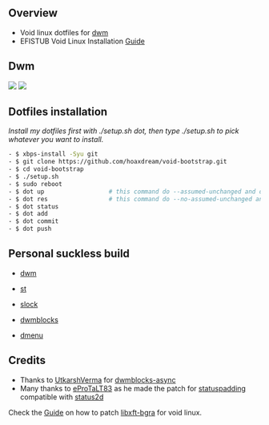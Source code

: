 ## Overview

* Void linux dotfiles for [dwm](http://suckless.org/)
* EFISTUB Void Linux Installation [Guide](https://github.com/hoaxdream/void-dots/blob/main/.config/dev/notes/VOID.md)

## Dwm

<img src="https://github.com/hoaxdream/void-dots/blob/main/.config/dev/screenshot/img_preview01.png">
<img src="https://github.com/hoaxdream/void-dots/blob/main/.config/dev/screenshot/img_preview02.png">


## Dotfiles installation

*Install my dotfiles first with ./setup.sh dot, then type ./setup.sh to pick whatever you want to install.*

```sh
- $ xbps-install -Syu git
- $ git clone https://github.com/hoaxdream/void-bootstrap.git
- $ cd void-bootstrap
- $ ./setup.sh
- $ sudo reboot
- $ dot up                  # this command do --assumed-unchanged and delete LICENSE, README.md in $HOME
- $ dot res                 # this command do --no-assumed-unchanged and restore LICENSE, README.md in $HOME
- $ dot status
- $ dot add
- $ dot commit
- $ dot push
```

## Personal suckless build

- [dwm](https://github.com/hoaxdream/void-dwm)

- [st](https://github.com/hoaxdream/void-st)

- [slock](https://github.com/hoaxdream/void-slock)

- [dwmblocks](https://github.com/hoaxdream/void)

- [dmenu](https://github.com/hoaxdream/void-dmenu)

## Credits
- Thanks to [UtkarshVerma](https://github.com/UtkarshVerma) for [dwmblocks-async](https://github.com/UtkarshVerma/dwmblocks-async)
- Many thanks to [eProTaLT83](https://www.reddit.com/user/eProTaLT83) as he made the patch for [statuspadding](https://dwm.suckless.org/patches/statuspadding/) compatible with [status2d](https://dwm.suckless.org/patches/status2d/)

Check the [Guide](https://github.com/hoaxdream/void-dots/blob/main/.config/dev/notes/VOID.md) on how to patch [libxft-bgra](https://github.com/hoaxdream/void-dots/blob/main/.config/dev/patches/libXft-bgra/change.patch) for void linux.
